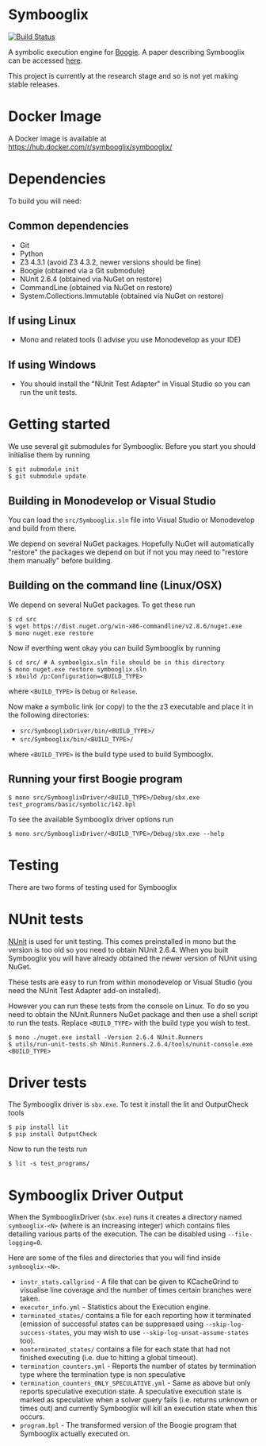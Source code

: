 # Symbooglix

[![Build Status](https://travis-ci.org/symbooglix/symbooglix.svg?branch=master)](https://travis-ci.org/symbooglix/symbooglix)

A symbolic execution engine for
[Boogie](http://research.microsoft.com/en-us/projects/boogie/).  A
paper describing Symbooglix can be accessed [here](https://srg.doc.ic.ac.uk/publications/16-symbooglix-icst.html).

This project is currently at the research stage and so is not yet making stable releases.

# Docker Image

A Docker image is available at https://hub.docker.com/r/symbooglix/symbooglix/

# Dependencies

To build you will need:

## Common dependencies

- Git
- Python
- Z3 4.3.1 (avoid Z3 4.3.2, newer versions should be fine)
- Boogie (obtained via a Git submodule)
- NUnit 2.6.4 (obtained via NuGet on restore)
- CommandLine (obtained via NuGet on restore)
- System.Collections.Immutable (obtained via NuGet on restore)

## If using Linux

- Mono and related tools (I advise you use Monodevelop as your IDE)

## If using Windows

- You should install the "NUnit Test Adapter" in Visual Studio so you can run the unit tests.

# Getting started

We use several git submodules for Symbooglix. Before you start you should initialise them by running

```
$ git submodule init
$ git submodule update
```

## Building in Monodevelop or Visual Studio

You can load the ``src/Symbooglix.sln`` file into Visual Studio or Monodevelop and build from there.

We depend on several NuGet packages. Hopefully NuGet will automatically "restore" the packages we depend
on but if not you may need to "restore them manually" before building.

## Building on the command line (Linux/OSX)

We depend on several NuGet packages. To get these run

```
$ cd src
$ wget https://dist.nuget.org/win-x86-commandline/v2.8.6/nuget.exe
$ mono nuget.exe restore
```

Now if everthing went okay you can build Symbooglix by running

```
$ cd src/ # A symboolgix.sln file should be in this directory
$ mono nuget.exe restore symbooglix.sln
$ xbuild /p:Configuration=<BUILD_TYPE>
```

where ``<BUILD_TYPE>`` is ``Debug`` or ``Release``.

Now make a symbolic link (or copy) to the the z3 executable and place it in the following directories:

* ``src/SymbooglixDriver/bin/<BUILD_TYPE>/``
* ``src/Symbooglix/bin/<BUILD_TYPE>/``

where ``<BUILD_TYPE>`` is the build type used to build Symbooglix.

## Running your first Boogie program

```
$ mono src/SymbooglixDriver/<BUILD_TYPE>/Debug/sbx.exe test_programs/basic/symbolic/142.bpl
```

To see the available Symbooglix driver options run

```
$ mono src/SymbooglixDriver/<BUILD_TYPE>/Debug/sbx.exe --help
```

# Testing

There are two forms of testing used for Symbooglix

# NUnit tests

[NUnit](https://github.com/nunit) is used for unit testing. This comes preinstalled
in mono but the version is too old so you need to obtain NUnit 2.6.4. When you built
Symbooglix you will have already obtained the newer version of NUnit using NuGet.

These tests are easy to run from within monodevelop or Visual Studio (you need the NUnit Test Adapter add-on installed).

However you can run these tests from the console on Linux. To do so you need
to obtain the NUnit.Runners NuGet package and then use a shell script to run
the tests. Replace ``<BUILD_TYPE>`` with the build type you wish to test.

```
$ mono ./nuget.exe install -Version 2.6.4 NUnit.Runners
$ utils/run-unit-tests.sh NUnit.Runners.2.6.4/tools/nunit-console.exe <BUILD_TYPE>
```

# Driver tests

The Symbooglix driver is ``sbx.exe``. To test it install the lit and OutputCheck tools

```
$ pip install lit
$ pip install OutputCheck
```

Now to run the tests run

```
$ lit -s test_programs/
```

# Symbooglix Driver Output

When the SymbooglixDriver (``sbx.exe``) runs it creates a directory named
``symbooglix-<N>`` (where <N> is an increasing integer) which contains files
detailing various parts of the execution.  The can be disabled using
``--file-logging=0``.

Here are some of the files and directories that you will find inside ``symbooglix-<N>``.

* ``instr_stats.callgrind`` - A file that can be given to KCacheGrind to visualise line coverage and the number of times certain branches were taken.
* ``executor_info.yml`` - Statistics about the Execution engine.
* ``terminated_states/`` contains a file for each reporting how it terminated (emission of successful states can be suppressed using ``--skip-log-success-states``, you may wish to use ``--skip-log-unsat-assume-states`` too).
* ``nonterminated_states/`` contains a file for each state that had not finished executing (i.e. due to hitting a global timeout).
* ``termination_counters.yml`` - Reports the number of states by termination type where the termination type is non speculative
* ``termination_counters_ONLY_SPECULATIVE.yml`` - Same as above but only reports speculative execution state. A speculative execution state is marked as speculative when a solver query fails (i.e. returns unknown or times out) and currently Symbooglix will kill an execution state when this occurs.
* ``program.bpl`` - The transformed version of the Boogie program that Symbooglix actually executed on.
